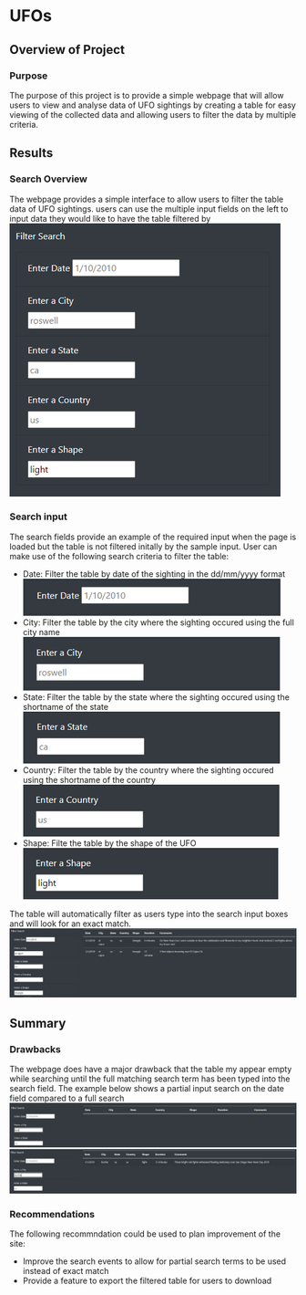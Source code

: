 # UFOs

## Overview of Project

### Purpose
The purpose of this project is to provide a simple webpage that will allow users to view and analyse data
of UFO sightings by creating a table for easy viewing of the collected data and allowing users to filter
the data by multiple criteria.

## Results

### Search Overview
The webpage provides a simple interface to allow users to filter the table data of UFO sightings.
users can use the multiple input fields on the left to input data they would like to have the table
filtered by
![image of search inputs](/Resources/search_inputs.PNG)

### Search input
The search fields provide an example of the required input when the page is loaded but the table is not filtered
initally by the sample input.
User can make use of the following search criteria to filter the table:
 - Date: Filter the table by date of the sighting in the dd/mm/yyyy format
	![image of date search input](/Resources/date_search.PNG)
 - City: Filter the table by the city where the sighting occured using the full city name
	![image of city input](/Resources/city_search.PNG)
 - State: Filter the table by the state where the sighting occured using the shortname of the state
	![image of state input](/Resources/state_search.PNG)
 - Country: Filter the table by the country where the sighting occured using the shortname of the country
	![image of country input](/Resources/country_search.PNG)
 - Shape: Filte the table by the shape of the UFO
	![image of shape input](/Resources/shape_search.PNG)

The table will automatically filter as users type into the search input boxes and will look for an exact match.
![example search](/Resources/sample_search.PNG)

## Summary
### Drawbacks
The webpage does have a major drawback that the table my appear empty while searching until the full matching search term has been
typed into the search field.
The example below shows a partial input search on the date field compared to a full search
![search with partial inputs](/Resources/sample_partial_search.PNG)
![search with full inputs](/Resources/sample_full_search.PNG)

### Recommendations
The following recommndation could be used to plan improvement of the site:
 - Improve the search events to allow for partial search terms to be used instead of exact match
 - Provide a feature to export the filtered table for users to download

